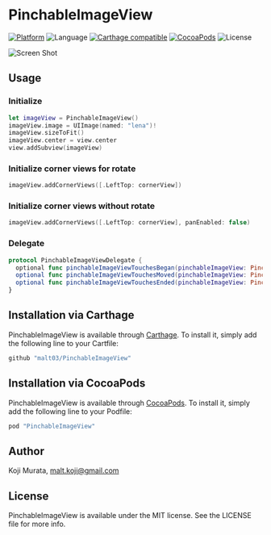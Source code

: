 # PinchableImageView

[![Platform](https://img.shields.io/cocoapods/p/PinchableImageView.svg?style=flat)](http://cocoapods.org/pods/PinchableImageView)
![Language](https://img.shields.io/badge/language-Swift%202.2-orange.svg)
[![Carthage compatible](https://img.shields.io/badge/Carthage-compatible-4BC51D.svg?style=flat)](https://github.com/Carthage/Carthage)
[![CocoaPods](https://img.shields.io/cocoapods/v/PinchableImageView.svg?style=flat)](http://cocoapods.org/pods/PinchableImageView)
![License](https://img.shields.io/github/license/malt03/PinchableImageView.svg?style=flat)

![Screen Shot](https://raw.githubusercontent.com/malt03/PinchableImageView/master/Screenshot.gif)

## Usage

### Initialize
```swift
let imageView = PinchableImageView()
imageView.image = UIImage(named: "lena")!
imageView.sizeToFit()
imageView.center = view.center
view.addSubview(imageView)
```

### Initialize corner views for rotate
```swift
imageView.addCornerViews([.LeftTop: cornerView])
```

### Initialize corner views without rotate
```swift
imageView.addCornerViews([.LeftTop: cornerView], panEnabled: false)
```

### Delegate
```swift
protocol PinchableImageViewDelegate {
  optional func pinchableImageViewTouchesBegan(pinchableImageView: PinchableImageView, touches: Set<UITouch>, withEvent event: UIEvent?)
  optional func pinchableImageViewTouchesMoved(pinchableImageView: PinchableImageView, touches: Set<UITouch>, withEvent event: UIEvent?)
  optional func pinchableImageViewTouchesEnded(pinchableImageView: PinchableImageView, touches: Set<UITouch>, withEvent event: UIEvent?)
}
```

## Installation via Carthage

PinchableImageView is available through [Carthage](https://github.com/Carthage/Carthage). To install
it, simply add the following line to your Cartfile:

```ruby
github "malt03/PinchableImageView"
```

## Installation via CocoaPods

PinchableImageView is available through [CocoaPods](http://cocoapods.org). To install
it, simply add the following line to your Podfile:

```ruby
pod "PinchableImageView"
```

## Author

Koji Murata, malt.koji@gmail.com

## License

PinchableImageView is available under the MIT license. See the LICENSE file for more info.

